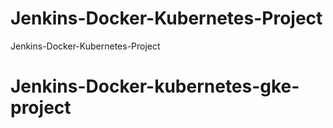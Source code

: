 # Jenkins-Docker-Kubernetes-Project
Jenkins-Docker-Kubernetes-Project
# Jenkins-Docker-kubernetes-gke-project
